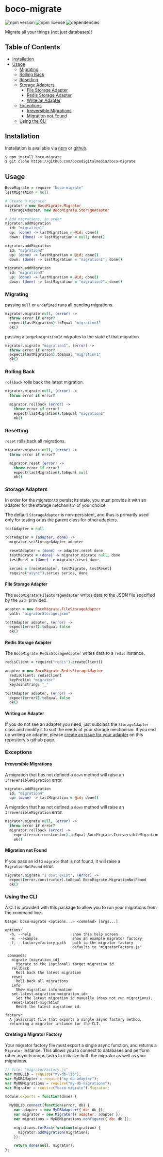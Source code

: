 # boco-migrate

![npm version](https://img.shields.io/npm/v/boco-migrate.svg)
![npm license](https://img.shields.io/npm/l/boco-migrate.svg)
![dependencies](https://david-dm.org/bocodigitalmedia/boco-migrate.png)

Migrate all your things (not just databases)!

## Table of Contents

* [Installation]
* [Usage]
  * [Migrating]
  * [Rolling Back]
  * [Resetting]
  * [Storage Adapters]
    * [File Storage Adapter]
    * [Redis Storage Adapter]
    * [Write an Adapter]
  * [Exceptions]
    * [Irreversible Migrations]
    * [Migration not Found]
  * [Using the CLI]

## Installation

Installation is available via [npm] or [github].

```bash
$ npm install boco-migrate
$ git clone https://github.com/bocodigitalmedia/boco-migrate
```

## Usage

```coffee
BocoMigrate = require "boco-migrate"
lastMigration = null

# Create a migrator
migrator = new BocoMigrate.Migrator
  storageAdapter: new BocoMigrate.StorageAdapter

# Add migrations, in order
migrator.addMigration
  id: "migration1"
  up: (done) -> lastMigration = @id; done()
  down: (done) -> lastMigration = null; done()

migrator.addMigration
  id: "migration2"
  up: (done) -> lastMigration = @id; done()
  down: (done) -> lastMigration = "migration1"; done()

migrator.addMigration
  id: "migration3"
  up: (done) -> lastMigration = @id; done()
  down: (done) -> lastMigration = "migration2"; done()
```

### Migrating

passing `null` or `undefined` runs all pending migrations.

```coffee
migrator.migrate null, (error) ->
  throw error if error?
  expect(lastMigration).toEqual "migration3"
  ok()
```

passing a target `migrationId` migrates to the state of that migration.

```coffee
migrator.migrate "migration1", (error) ->
  throw error if error?
  expect(lastMigration).toEqual "migration1"
  ok()
```

### Rolling Back

`rollback` rolls back the latest migration.

```coffee
migrator.migrate null, (error) ->
  throw error if error?

  migrator.rollback (error) ->
    throw error if error?
    expect(lastMigration).toEqual "migration2"
    ok()
```

### Resetting

`reset` rolls back all migrations.

```coffee
migrator.migrate null, (error) ->
  throw error if error?

  migrator.reset (error) ->
    throw error if error?
    expect(lastMigration).toEqual null
    ok()
```

### Storage Adapters

In order for the migrator to persist its state, you must provide it with an adapter for the storage mechanism of your choice.

The default `StorageAdapter` is non-persistent, and thus is primarily used only for testing or as the parent class for other adapters.

```coffee
testAdapter = null

testAdapter = (adapter, done) ->
  migrator.setStorageAdapter adapter

  resetAdapter = (done) -> adapter.reset done
  testMigrate = (done) -> migrator.migrate null, done
  testReset = (done) -> migrator.reset done

  series = [resetAdapter, testMigrate, testReset]
  require("async").series series, done
```

#### File Storage Adapter

The `BocoMigrate.FileStorageAdapter` writes data to the JSON file specified by the `path` provided.

```coffee
adapter = new BocoMigrate.FileStorageAdapter
  path: "migratorStorage.json"

testAdapter adapter, (error) ->
  expect(error?).toEqual false
  ok()
```

#### Redis Storage Adapter

The `BocoMigrate.RedisStorageAdapter` writes data to a `redis` instance.

```coffee
redisClient = require("redis").createClient()

adapter = new BocoMigrate.RedisStorageAdapter
  redisClient: redisClient
  keyPrefix: "migrator"
  keyJoinString: "_"

testAdapter adapter, (error) ->
  expect(error?).toEqual false
  ok()
```

#### Writing an Adapter

If you do not see an adapter you need, just subclass the `StorageAdapter` class and modify it to suit the needs of your storage mechanism. If you end up writing an adapter, please [create an issue for your adapter] on this repository's github page.


### Exceptions

#### Irreversible Migrations

A migration that has not defined a `down` method will raise an `IrreversibleMigration` error.

```coffee
migrator.addMigration
  id: "migration4"
  up: (done) -> lastMigration = @id; done()
```

A migration that has not defined a `down` method will raise an `IrreversibleMigration` error.

```coffee
migrator.migrate null, (error) ->
  throw error if error?
  migrator.rollback (error) ->
    expect(error.constructor).toEqual BocoMigrate.IrreversibleMigration
    ok()
```

#### Migration not Found

If you pass an id to `migrate` that is not found, it will raise a `MigrationNotFound` error.

```coffee
migrator.migrate "i dont exist", (error) ->
  expect(error.constructor).toEqual BocoMigrate.MigrationNotFound
  ok()
```

### Using the CLI

A CLI is provided with this package to allow you to run your migrations from the command line.

```text
Usage: boco-migrate <options...> <command> [args...]

options:
  -h, --help                   show this help screen
  -e, --example                show an example migrator factory
  -f, --factory=factory_path   path to the migrator factory
                               defaults to "migratorFactory.js"

 commands:
   migrate [migration_id]
     Migrate to the (optional) target migration id
   rollback
     Roll back the latest migration
   reset
     Roll back all migrations
   info
     Show migration information
   set-latest-migration <migration_id>
     Set the latest migration id manually (does not run migrations).
   reset-latest-migration
     Reset the latest migration id.

factory:
  A javascript file that exports a single async factory method,
  returning a migrator instance for the CLI.
```

#### Creating a Migrator Factory

Your migrator factory file must export a single async function, and returns a `Migrator` instance. This allows you to connect to databases and perform other asynchronous tasks to initialize both the migrator as well as your migrations.

```js
// file: "migratorFactory.js"
var MyDBLib = require("my-db-lib");
var MyDBAdapter = require("my-db-adapter");
var MyDBMigrations = require("my-db-migrations");
var Migrator = require("boco-migrate").Migrator;

module.exports = function(done) {

  MyDBLib.connect(function(error, db) {
    var adapter = new MyDBAdapter({ db: db });
    var migrator = new Migrator({ adapter: adapter });
    var migrations = MyDBMigrations.configure({ db: db });

    migrations.forEach(function(migration) {
      migrator.addMigration(migration);
    });

    return done(null, migrator);
};
```

[Installation]: #installation

[Usage]: #usage
[Migrating]: #migrating
[Rolling Back]: #rolling-back
[Resetting]: #resetting

[Storage Adapters]: #storage-adapters
[File Storage Adapter]: #file-storage-adapter
[Redis Storage Adapter]: #redis-storage-adapter
[Write an Adapter]: #write-an-adapter
[create an issue for your adapter]: https://github.com/bocodigitalmedia/boco-migrate/issues/new?title=Storage%20Adapter%20for:%20MyStorageType&labels=enhancement

[Exceptions]: #exceptions
[Irreversible Migrations]: #irreversible-migrations
[Migration not Found]: #migration-not-found

[Using the CLI]: #using-the-cli
[Creating a Migrator Factory]: #creating-a-migrator-factory

[npm]: http://npmjs.org
[github]: http://www.github.com
